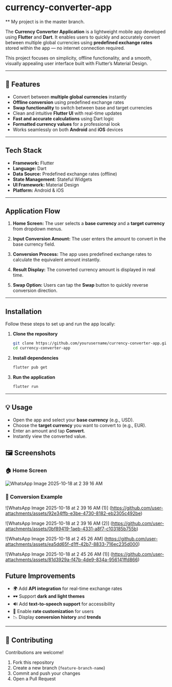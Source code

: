 # currency-converter-app

** My project is in the master branch.

The **Currency Converter Application** is a lightweight mobile app developed using **Flutter** and **Dart**.
It enables users to quickly and accurately convert between multiple global currencies using **predefined exchange rates** stored within the app — no internet connection required.

This project focuses on simplicity, offline functionality, and a smooth, visually appealing user interface built with Flutter’s Material Design.

---

## 🌟 Features

* Convert between **multiple global currencies** instantly
* **Offline conversion** using predefined exchange rates
* **Swap functionality** to switch between base and target currencies
* Clean and intuitive **Flutter UI** with real-time updates
* **Fast and accurate calculations** using Dart logic
* **Formatted currency values** for a professional look
* Works seamlessly on both **Android** and **iOS** devices

---

## Tech Stack

* **Framework:** Flutter
* **Language:** Dart
* **Data Source:** Predefined exchange rates (offline)
* **State Management:** Stateful Widgets
* **UI Framework:** Material Design
* **Platform:** Android & iOS

---

## Application Flow

1. **Home Screen:**
   The user selects a **base currency** and a **target currency** from dropdown menus.

2. **Input Conversion Amount:**
   The user enters the amount to convert in the base currency field.

3. **Conversion Process:**
   The app uses predefined exchange rates to calculate the equivalent amount instantly.

4. **Result Display:**
   The converted currency amount is displayed in real time.

5. **Swap Option:**
   Users can tap the **Swap** button to quickly reverse conversion direction.

---

##  Installation

Follow these steps to set up and run the app locally:

1. **Clone the repository**

   ```bash
   git clone https://github.com/yourusername/currency-converter-app.git
   cd currency-converter-app
   ```

2. **Install dependencies**

   ```bash
   flutter pub get
   ```

3. **Run the application**

   ```bash
   flutter run
   ```

---

## 💡 Usage

* Open the app and select your **base currency** (e.g., USD).
* Choose the **target currency** you want to convert to (e.g., EUR).
* Enter an amount and tap **Convert**.
* Instantly view the converted value.

## 🖼️ Screenshots

### 🏠 Home Screen

![WhatsApp Image 2025-10-18 at 2 39 16 AM](https://github.com/user-attachments/assets/50d3e2af-ff6c-46e8-8566-353b916c23a0)


### 💱 Conversion Example

![WhatsApp Image 2025-10-18 at 2 39 16 AM (1)]
(https://github.com/user-attachments/assets/92e34ffb-e3be-4730-8182-eb2305c492be)

![WhatsApp Image 2025-10-18 at 2 39 16 AM (2)]
(https://github.com/user-attachments/assets/0bf89419-1aeb-4331-a8f7-c103185b755b)

![WhatsApp Image 2025-10-18 at 2 45 26 AM]
(https://github.com/user-attachments/assets/ea5dd65f-d1ff-42b7-8833-716ec235d000)

![WhatsApp Image 2025-10-18 at 2 45 26 AM (1)]
(https://github.com/user-attachments/assets/81d3929a-f47b-4de9-834a-956141ffd866)


## Future Improvements

* 🌍 Add **API integration** for real-time exchange rates
* 🕶️ Support **dark and light themes**
* 🔊 Add **text-to-speech support** for accessibility
* 💾 Enable **rate customization** for users
* 📉 Display **conversion history** and **trends**

---

## 🤝 Contributing

Contributions are welcome!

1. Fork this repository
2. Create a new branch (`feature-branch-name`)
3. Commit and push your changes
4. Open a Pull Request





